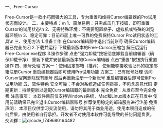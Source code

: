 一、Free-Cursor  

Free-Cursor是一款小巧而强大的工具，专为重置和维持Cursor编辑器的Pro试用状态而设计。
二、主要特点：\n
1、简单易用：只需点击几下按钮，即可重置Cursor的试用状态\n
2、无需特殊环境：不需要配置梯子、虚拟机或特殊的浏览器环境\n
3、稳定可靠：目前市面上唯一可靠的免费保持Cursor Pro试用状态的工具\n
三、使用方法
1.准备工作
   在Cursor编辑器中退出当前账号
   确保Cursor编辑器已完全关闭
2.下载并运行
   下载最新版本的Free-Cursor压缩包
   解压后运行Free-Cursor.exe程序
3.操作步骤
   点击"强力卸载"按钮彻底卸载当前编辑器（确保卸载干净）
   重新下载并安装最新版本的Cursor编辑器
   点击"重置"按钮执行重置操作
四、账号处理
   方案一：使用固定邮箱（推荐）
     使用能够接收验证码的稳定邮箱注册Cursor
     重启编辑器后即可使用Pro试用功能
   方案二：已有账号处理
     访问Cursor官网删除现有账号
     然后再重新注册一个新账号
     重启编辑器后即可使用Pro试用功能
五、软件特色
   安全可靠：不会对系统造成任何损害，不包含恶意代码
   定期更新：持续更新以适配Cursor编辑器的最新版本
   完全免费：从发布至今完全免费
注意事项：
本软件目前仅支持Windows系统，Mac和Linux版本正在开发中
使用前请确保已完全退出Cursor编辑器账号
推荐使用稳定的邮箱服务进行注册
免责声明：
本项目仅供学习交流使用，请勿将其用于商业用途。使用本项目造成的任何后果，由使用者自行承担。开发者不对使用本软件可能导致的任何问题负责。
交流群：![qrcode_1749680164482](https://github.com/user-attachments/assets/1fe25667-c072-442e-bb3a-3494801f61e6)



